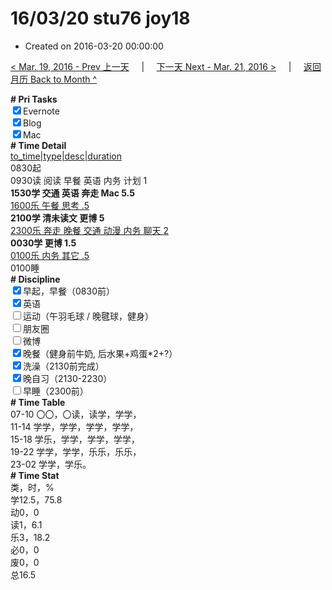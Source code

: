 # 16/03/20 stu76 joy18

- Created on 2016-03-20 00:00:00

[< Mar. 19, 2016 - Prev 上一天](_archived/lifelogs/2016/03/d19.md) &nbsp; &nbsp; | &nbsp; &nbsp; [下一天 Next - Mar. 21, 2016 >](_archived/lifelogs/2016/03/d21.md) &nbsp; &nbsp; |  &nbsp; &nbsp; [返回月历 Back to Month ^](_archived/lifelogs/2016/03/index.md)
<br/>    <div><b># Pri Tasks</b></div><div><input checked="true" type="checkbox"/>Evernote</div><div><input checked="true" type="checkbox"/>Blog</div><div><input checked="true" type="checkbox"/>Mac</div><div><b># Time Detail</b></div>    <div><u>to_time|type|desc|duration</u></div>    <div>0830起</div>    <div>0930读 阅读 早餐 英语 内务 计划 1</div>    <div><b>1530学 交通 英语 奔走 Mac 5.5</b></div><div><u>1600乐 午餐 思考 .5</u></div>    <div><b>2100学 清未读文 更博 5</b></div><div><u>2300乐 奔走 晚餐 交通 动漫 内务 聊天 2</u></div>    <div><b>0030学 更博 1.5</b></div>    <div><u>0100乐 内务 其它 .5</u></div>    <div>0100睡</div><div><b># Discipline</b></div><div><input checked="true" type="checkbox"/>早起，早餐（0830前）</div><div><input checked="true" type="checkbox"/>英语</div><div><input type="checkbox"/>运动（午羽毛球 / 晚毽球，健身）</div><div><input type="checkbox"/>朋友圈</div><div><input type="checkbox"/>微博</div><div><input checked="true" type="checkbox"/>晚餐（健身前牛奶, 后水果+鸡蛋*2+?）</div><div><input checked="true" type="checkbox"/>洗澡（2130前完成）</div><div><input checked="true" type="checkbox"/>晚自习（2130-2230）</div><div><input type="checkbox"/>早睡（2300前）</div><div><b># Time Table</b></div>    <div>07-10 〇〇，〇读，读学，学学，</div>    <div>11-14 学学，学学，学学，学学，</div>    <div>15-18 学乐，学学，学学，学学，</div>    <div>19-22 学学，学学，乐乐，乐乐，</div>    <div>23-02 学学，学乐。</div><div><b># Time Stat</b></div>    <div>类，时，%</div>    <div>学12.5，75.8</div>    <div>动0，0</div>    <div>读1，6.1</div>    <div>乐3，18.2</div>    <div>必0，0</div>    <div>废0，0</div>    <div>总16.5</div>
